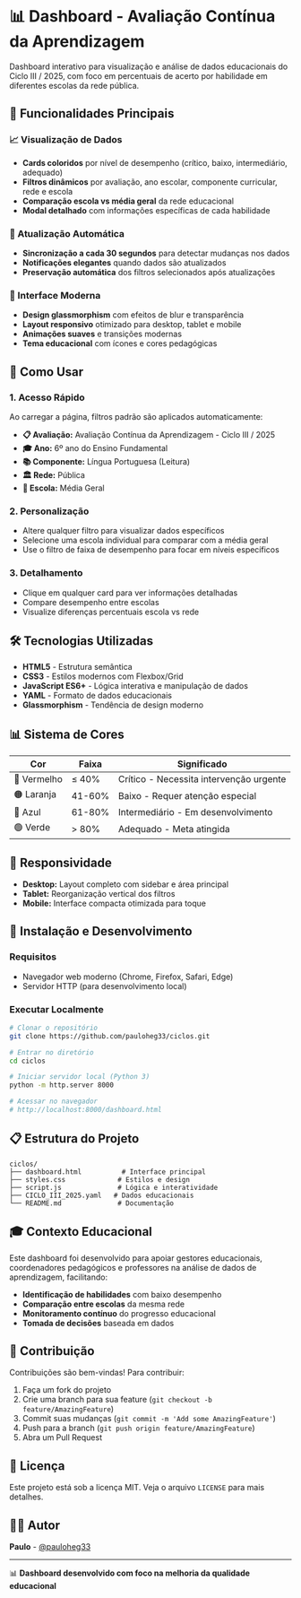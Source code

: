 # 📊 Dashboard - Avaliação Contínua da Aprendizagem

Dashboard interativo para visualização e análise de dados educacionais do Ciclo III / 2025, com foco em percentuais de acerto por habilidade em diferentes escolas da rede pública.

## 🎯 Funcionalidades Principais

### 📈 Visualização de Dados
- **Cards coloridos** por nível de desempenho (crítico, baixo, intermediário, adequado)
- **Filtros dinâmicos** por avaliação, ano escolar, componente curricular, rede e escola
- **Comparação escola vs média geral** da rede educacional
- **Modal detalhado** com informações específicas de cada habilidade

### 🔄 Atualização Automática
- **Sincronização a cada 30 segundos** para detectar mudanças nos dados
- **Notificações elegantes** quando dados são atualizados
- **Preservação automática** dos filtros selecionados após atualizações

### 🎨 Interface Moderna
- **Design glassmorphism** com efeitos de blur e transparência
- **Layout responsivo** otimizado para desktop, tablet e mobile
- **Animações suaves** e transições modernas
- **Tema educacional** com ícones e cores pedagógicas

## 🚀 Como Usar

### 1. Acesso Rápido
Ao carregar a página, filtros padrão são aplicados automaticamente:
- **📋 Avaliação:** Avaliação Contínua da Aprendizagem - Ciclo III / 2025
- **🎓 Ano:** 6º ano do Ensino Fundamental  
- **📚 Componente:** Língua Portuguesa (Leitura)
- **🏛️ Rede:** Pública
- **🏫 Escola:** Média Geral

### 2. Personalização
- Altere qualquer filtro para visualizar dados específicos
- Selecione uma escola individual para comparar com a média geral
- Use o filtro de faixa de desempenho para focar em níveis específicos

### 3. Detalhamento
- Clique em qualquer card para ver informações detalhadas
- Compare desempenho entre escolas
- Visualize diferenças percentuais escola vs rede

## 🛠️ Tecnologias Utilizadas

- **HTML5** - Estrutura semântica
- **CSS3** - Estilos modernos com Flexbox/Grid
- **JavaScript ES6+** - Lógica interativa e manipulação de dados
- **YAML** - Formato de dados educacionais
- **Glassmorphism** - Tendência de design moderno

## 📊 Sistema de Cores

| Cor | Faixa | Significado |
|-----|--------|-------------|
| 🔴 Vermelho | ≤ 40% | Crítico - Necessita intervenção urgente |
| 🟠 Laranja | 41-60% | Baixo - Requer atenção especial |
| 🔵 Azul | 61-80% | Intermediário - Em desenvolvimento |
| 🟢 Verde | > 80% | Adequado - Meta atingida |

## 📱 Responsividade

- **Desktop:** Layout completo com sidebar e área principal
- **Tablet:** Reorganização vertical dos filtros
- **Mobile:** Interface compacta otimizada para toque

## 🔧 Instalação e Desenvolvimento

### Requisitos
- Navegador web moderno (Chrome, Firefox, Safari, Edge)
- Servidor HTTP (para desenvolvimento local)

### Executar Localmente
```bash
# Clonar o repositório
git clone https://github.com/pauloheg33/ciclos.git

# Entrar no diretório
cd ciclos

# Iniciar servidor local (Python 3)
python -m http.server 8000

# Acessar no navegador
# http://localhost:8000/dashboard.html
```

## 📋 Estrutura do Projeto

```
ciclos/
├── dashboard.html          # Interface principal
├── styles.css             # Estilos e design
├── script.js              # Lógica e interatividade
├── CICLO_III_2025.yaml   # Dados educacionais
└── README.md              # Documentação
```

## 🎓 Contexto Educacional

Este dashboard foi desenvolvido para apoiar gestores educacionais, coordenadores pedagógicos e professores na análise de dados de aprendizagem, facilitando:

- **Identificação de habilidades** com baixo desempenho
- **Comparação entre escolas** da mesma rede
- **Monitoramento contínuo** do progresso educacional
- **Tomada de decisões** baseada em dados

## 🤝 Contribuição

Contribuições são bem-vindas! Para contribuir:

1. Faça um fork do projeto
2. Crie uma branch para sua feature (`git checkout -b feature/AmazingFeature`)
3. Commit suas mudanças (`git commit -m 'Add some AmazingFeature'`)
4. Push para a branch (`git push origin feature/AmazingFeature`)
5. Abra um Pull Request

## 📄 Licença

Este projeto está sob a licença MIT. Veja o arquivo `LICENSE` para mais detalhes.

## 👨‍💻 Autor

**Paulo** - [@pauloheg33](https://github.com/pauloheg33)

---

📊 **Dashboard desenvolvido com foco na melhoria da qualidade educacional**